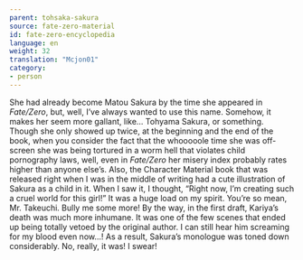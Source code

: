 ```yaml
---
parent: tohsaka-sakura
source: fate-zero-material
id: fate-zero-encyclopedia
language: en
weight: 32
translation: "Mcjon01"
category:
- person
---
```


She had already become Matou Sakura by the time she appeared in *Fate/Zero*, but, well, I’ve always wanted to use this name. Somehow, it makes her seem more gallant, like… Tohyama Sakura, or something.
Though she only showed up twice, at the beginning and the end of the book, when you consider the fact that the whooooole time she was off-screen she was being tortured in a worm hell that violates child pornography laws, well, even in *Fate/Zero* her misery index probably rates higher than anyone else’s. Also, the Character Material book that was released right when I was in the middle of writing had a cute illustration of Sakura as a child in it. When I saw it, I thought, “Right now, I’m creating such a cruel world for this girl!” It was a huge load on my spirit. You’re so mean, Mr. Takeuchi. Bully me some more!
By the way, in the first draft, Kariya’s death was much more inhumane. It was one of the few scenes that ended up being totally vetoed by the original author. I can still hear him screaming for my blood even now…! As a result, Sakura’s monologue was toned down considerably. No, really, it was! I swear!

